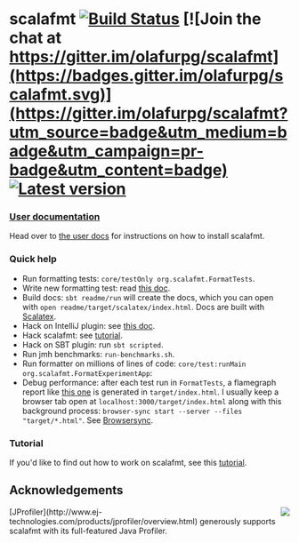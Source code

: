 # scalafmt [![Build Status](https://travis-ci.org/olafurpg/scalafmt.svg?branch=master)](https://travis-ci.org/olafurpg/scalafmt) [![Join the chat at https://gitter.im/olafurpg/scalafmt](https://badges.gitter.im/olafurpg/scalafmt.svg)](https://gitter.im/olafurpg/scalafmt?utm_source=badge&utm_medium=badge&utm_campaign=pr-badge&utm_content=badge) [![Latest version](https://index.scala-lang.org/olafurpg/scalafmt/scalafmt/latest.svg?color=orange)](https://index.scala-lang.org/olafurpg/scalafmt/scalafmt-core)

### [User documentation][docs]
Head over to [the user docs][docs] for instructions on how to install scalafmt.

### Quick help

- Run formatting tests: `core/testOnly org.scalafmt.FormatTests`.
- Write new formatting test: read [this doc](core/src/test/resources/readme.md).
- Build docs: `sbt readme/run` will create the docs, which you can open with
  `open readme/target/scalatex/index.html`. Docs are built with [Scalatex](http://www.lihaoyi.com/Scalatex/).
- Hack on IntelliJ plugin: see [this doc](intellij/readme.md).
- Hack scalafmt: see [tutorial](Tutorial.md).
- Hack on SBT plugin: run `sbt scripted`.
- Run jmh benchmarks: `run-benchmarks.sh`.
- Run formatter on millions of lines of code: `core/test:runMain  org.scalafmt.FormatExperimentApp`:
- Debug performance: after each test run in `FormatTests`, a flamegraph report
  like [this one](https://github.com/olafurpg/scalafmt/issues/140)
  is generated in `target/index.html`. 
  I usually keep a browser tab open at `localhost:3000/target/index.html`
  along with this background process:
  `browser-sync start --server --files "target/*.html"`.
  See [Browsersync](https://www.browsersync.io/).

### Tutorial
If you'd like to find out how to work on scalafmt, see this [tutorial](Tutorial.md).

[docs]: http://scalafmt.org

## Acknowledgements

<a href="http://www.ej-technologies.com/products/jprofiler/overview.html">
  <img src="https://www.ej-technologies.com/images/product_banners/jprofiler_large.png" align="right" />
 </a>
[JProfiler](http://www.ej-technologies.com/products/jprofiler/overview.html) generously supports scalafmt with its full-featured Java Profiler.
